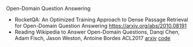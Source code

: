 Open-Domain Question Answering



+ RocketQA: An Optimized Training Approach to Dense Passage Retrieval for Open-Domain Question Answering
  https://arxiv.org/abs/2010.08191
+ Reading Wikipedia to Answer Open-Domain Questions, Danqi Chen, Adam Fisch, Jason Weston, Antoine Bordes ACL2017 [arxiv](<https://arxiv.org/abs/1704.00051>) [code](https://github.com/facebookresearch/DrQA/) 

